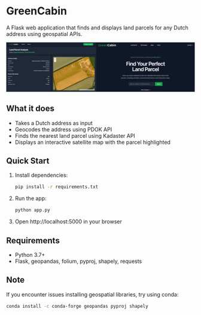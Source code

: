 # GreenCabin

A Flask web application that finds and displays land parcels for any Dutch address using geospatial APIs.

![GreenCabin background](static/assets/greencabin-bg.png)


## What it does

- Takes a Dutch address as input
- Geocodes the address using PDOK API
- Finds the nearest land parcel using Kadaster API
- Displays an interactive satellite map with the parcel highlighted

## Quick Start

1. Install dependencies:
   ```bash
   pip install -r requirements.txt
   ```

2. Run the app:
   ```bash
   python app.py
   ```

3. Open http://localhost:5000 in your browser

## Requirements

- Python 3.7+
- Flask, geopandas, folium, pyproj, shapely, requests

## Note

If you encounter issues installing geospatial libraries, try using conda:
```bash
conda install -c conda-forge geopandas pyproj shapely
```
